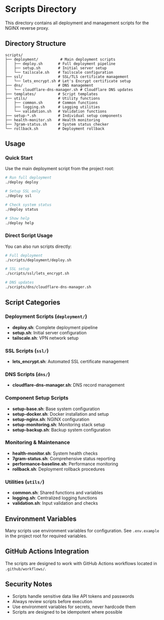 # Scripts Directory

This directory contains all deployment and management scripts for the NGINX reverse proxy.

## Directory Structure

```text
scripts/
├── deployment/          # Main deployment scripts
│   ├── deploy.sh       # Full deployment pipeline
│   ├── setup.sh        # Initial server setup
│   └── tailscale.sh    # Tailscale configuration
├── ssl/                # SSL/TLS certificate management
│   └── lets_encrypt.sh # Let's Encrypt certificate setup
├── dns/                # DNS management
│   └── cloudflare-dns-manager.sh # Cloudflare DNS updates
├── templates/          # Script templates
├── utils/              # Utility functions
│   ├── common.sh       # Common functions
│   ├── logging.sh      # Logging utilities
│   └── validation.sh   # Validation functions
├── setup-*.sh          # Individual setup components
├── health-monitor.sh   # Health monitoring
├── 7gram-status.sh     # System status checker
└── rollback.sh         # Deployment rollback
```

## Usage

### Quick Start

Use the main deployment script from the project root:

```bash
# Run full deployment
./deploy deploy

# Setup SSL only
./deploy ssl

# Check system status
./deploy status

# Show help
./deploy help
```

### Direct Script Usage

You can also run scripts directly:

```bash
# Full deployment
./scripts/deployment/deploy.sh

# SSL setup
./scripts/ssl/lets_encrypt.sh

# DNS updates
./scripts/dns/cloudflare-dns-manager.sh
```

## Script Categories

### Deployment Scripts (`deployment/`)

- **deploy.sh**: Complete deployment pipeline
- **setup.sh**: Initial server configuration
- **tailscale.sh**: VPN network setup

### SSL Scripts (`ssl/`)

- **lets_encrypt.sh**: Automated SSL certificate management

### DNS Scripts (`dns/`)

- **cloudflare-dns-manager.sh**: DNS record management

### Component Setup Scripts

- **setup-base.sh**: Base system configuration
- **setup-docker.sh**: Docker installation and setup
- **setup-nginx.sh**: NGINX configuration
- **setup-monitoring.sh**: Monitoring stack setup
- **setup-backup.sh**: Backup system configuration

### Monitoring & Maintenance

- **health-monitor.sh**: System health checks
- **7gram-status.sh**: Comprehensive status reporting
- **performance-baseline.sh**: Performance monitoring
- **rollback.sh**: Deployment rollback procedures

### Utilities (`utils/`)

- **common.sh**: Shared functions and variables
- **logging.sh**: Centralized logging functions
- **validation.sh**: Input validation and checks

## Environment Variables

Many scripts use environment variables for configuration. See `.env.example` in the project root for required variables.

## GitHub Actions Integration

The scripts are designed to work with GitHub Actions workflows located in `.github/workflows/`.

## Security Notes

- Scripts handle sensitive data like API tokens and passwords
- Always review scripts before execution
- Use environment variables for secrets, never hardcode them
- Scripts are designed to be idempotent where possible

